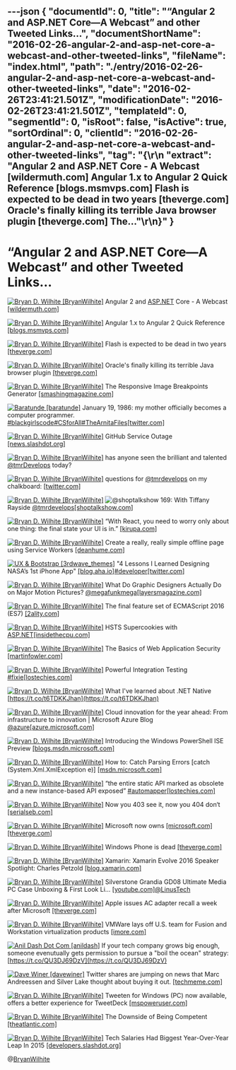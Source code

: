 ---json
{
  "documentId": 0,
  "title": "“Angular 2 and ASP.NET Core—A Webcast” and other Tweeted Links…",
  "documentShortName": "2016-02-26-angular-2-and-asp-net-core-a-webcast-and-other-tweeted-links",
  "fileName": "index.html",
  "path": "./entry/2016-02-26-angular-2-and-asp-net-core-a-webcast-and-other-tweeted-links",
  "date": "2016-02-26T23:41:21.501Z",
  "modificationDate": "2016-02-26T23:41:21.501Z",
  "templateId": 0,
  "segmentId": 0,
  "isRoot": false,
  "isActive": true,
  "sortOrdinal": 0,
  "clientId": "2016-02-26-angular-2-and-asp-net-core-a-webcast-and-other-tweeted-links",
  "tag": "{\r\n  \"extract\": \"Angular 2 and ASP.NET  Core - A Webcast [wildermuth.com]  Angular 1.x to Angular 2 Quick Reference [blogs.msmvps.com]  Flash is expected to be dead in two years [theverge.com]  Oracle's finally killing its terrible Java browser plugin [theverge.com]  The...\"\r\n}"
}
---

# “Angular 2 and ASP.NET Core—A Webcast” and other Tweeted Links…

[<img alt="Bryan D. Wilhite [BryanWilhite]" src="https://songhay.blob.core.windows.net/shared-social-twitter/BryanWilhite.jpeg">](http://t.co/UNdqV0Z1zz "Bryan D. Wilhite [BryanWilhite]") Angular 2 and [ASP.NET](http://www.asp.net/) Core - A Webcast [[wildermuth.com]](http://wildermuth.com/2016/02/01/Angular_2_and_ASP_NET_Core_-_A_Webcast)

[<img alt="Bryan D. Wilhite [BryanWilhite]" src="https://songhay.blob.core.windows.net/shared-social-twitter/BryanWilhite.jpeg">](http://t.co/UNdqV0Z1zz "Bryan D. Wilhite [BryanWilhite]") Angular 1.x to Angular 2 Quick Reference [[blogs.msmvps.com]](http://blogs.msmvps.com/deborahk/angular-1-x-to-angular-2-quick-reference/)

[<img alt="Bryan D. Wilhite [BryanWilhite]" src="https://songhay.blob.core.windows.net/shared-social-twitter/BryanWilhite.jpeg">](http://t.co/UNdqV0Z1zz "Bryan D. Wilhite [BryanWilhite]") Flash is expected to be dead in two years [[theverge.com]](http://www.theverge.com/2016/1/27/10840480/flash-dead-in-two-years-webm)

[<img alt="Bryan D. Wilhite [BryanWilhite]" src="https://songhay.blob.core.windows.net/shared-social-twitter/BryanWilhite.jpeg">](http://t.co/UNdqV0Z1zz "Bryan D. Wilhite [BryanWilhite]") Oracle's finally killing its terrible Java browser plugin [[theverge.com]](http://www.theverge.com/2016/1/28/10858250/oracle-java-plugin-deprecation-jdk-9)

[<img alt="Bryan D. Wilhite [BryanWilhite]" src="https://songhay.blob.core.windows.net/shared-social-twitter/BryanWilhite.jpeg">](http://t.co/UNdqV0Z1zz "Bryan D. Wilhite [BryanWilhite]") The Responsive Image Breakpoints Generator [[smashingmagazine.com]](https://www.smashingmagazine.com/2016/01/responsive-image-breakpoints-generation/)

[<img alt="Baratunde [baratunde]" src="https://songhay.blob.core.windows.net/shared-social-twitter/baratunde.jpg">](http://t.co/WZPMLpmLDc "Baratunde [baratunde]") January 19, 1986: my mother officially becomes a computer programmer. [#blackgirlscode](http://search.twitter.com/search?q=%23blackgirlscode)[#CSforAll](http://search.twitter.com/search?q=%23CSforAll)[#TheArnitaFiles](http://search.twitter.com/search?q=%23TheArnitaFiles)[[twitter.com]](https://twitter.com/baratunde/status/693894987570888705/photo/1)

[<img alt="Bryan D. Wilhite [BryanWilhite]" src="https://songhay.blob.core.windows.net/shared-social-twitter/BryanWilhite.jpeg">](http://t.co/UNdqV0Z1zz "Bryan D. Wilhite [BryanWilhite]") GitHub Service Outage [[news.slashdot.org]](http://news.slashdot.org/story/16/01/28/0211200/github-service-outage?utm_source=feedly1.0mainlinkanon&utm_medium=feed)

[<img alt="Bryan D. Wilhite [BryanWilhite]" src="https://songhay.blob.core.windows.net/shared-social-twitter/BryanWilhite.jpeg">](http://t.co/UNdqV0Z1zz "Bryan D. Wilhite [BryanWilhite]") has anyone seen the brilliant and talented [@tmrDevelops](http://twitter.com/tmrDevelops) today?

[<img alt="Bryan D. Wilhite [BryanWilhite]" src="https://songhay.blob.core.windows.net/shared-social-twitter/BryanWilhite.jpeg">](http://t.co/UNdqV0Z1zz "Bryan D. Wilhite [BryanWilhite]") questions for [@tmrdevelops](http://twitter.com/tmrdevelops) on my chalkboard: [[twitter.com]](https://twitter.com/BryanWilhite/status/692850735973699587/photo/1)

[<img alt="Bryan D. Wilhite [BryanWilhite]" src="https://songhay.blob.core.windows.net/shared-social-twitter/BryanWilhite.jpeg">](http://t.co/UNdqV0Z1zz "Bryan D. Wilhite [BryanWilhite]") ![@shoptalkshow](http://twitter.com/shoptalkshow) 169: With Tiffany Rayside [@tmrdevelops](http://twitter.com/tmrdevelops)[[shoptalkshow.com]](http://shoptalkshow.com/episodes/169-with-tiffany-rayside/)

[<img alt="Bryan D. Wilhite [BryanWilhite]" src="https://songhay.blob.core.windows.net/shared-social-twitter/BryanWilhite.jpeg">](http://t.co/UNdqV0Z1zz "Bryan D. Wilhite [BryanWilhite]") “With React, you need to worry only about one thing: the final state your UI is in.” [[kirupa.com]](https://www.kirupa.com/react/introducing_react.htm)

[<img alt="Bryan D. Wilhite [BryanWilhite]" src="https://songhay.blob.core.windows.net/shared-social-twitter/BryanWilhite.jpeg">](http://t.co/UNdqV0Z1zz "Bryan D. Wilhite [BryanWilhite]") Create a really, really simple offline page using Service Workers [[deanhume.com]](http://deanhume.com/home/blogpost/create-a-really--really-simple-offline-page-using-service-workers/10135)

[<img alt="UX & Bootstrap [3rdwave_themes]" src="https://songhay.blob.core.windows.net/shared-social-twitter/3rdwave_themes.png">](https://t.co/YxkOQb6W1f "UX & Bootstrap [3rdwave_themes]") "4 Lessons I Learned Designing NASA’s 1st iPhone App" [[blog.aha.io]](http://blog.aha.io/index.php/4-product-management-lessons-learned-designing-nasas-1st-iphone-app/?utm_content=buffer62df2&utm_medium=social&utm_source=twitter.com&utm_campaign=buffer)[#developer](http://search.twitter.com/search?q=%23developer)[[twitter.com]](https://twitter.com/3rdwave_themes/status/693912159869362176/photo/1)

[<img alt="Bryan D. Wilhite [BryanWilhite]" src="https://songhay.blob.core.windows.net/shared-social-twitter/BryanWilhite.jpeg">](http://t.co/UNdqV0Z1zz "Bryan D. Wilhite [BryanWilhite]") What Do Graphic Designers Actually Do on Major Motion Pictures? [@megafunkmega](http://twitter.com/megafunkmega)[[layersmagazine.com]](http://layersmagazine.com/what-do-graphic-designers-actually-do-for-major-motion-pictures.html)

[<img alt="Bryan D. Wilhite [BryanWilhite]" src="https://songhay.blob.core.windows.net/shared-social-twitter/BryanWilhite.jpeg">](http://t.co/UNdqV0Z1zz "Bryan D. Wilhite [BryanWilhite]") The final feature set of ECMAScript 2016 (ES7) [[2ality.com]](http://www.2ality.com/2016/01/ecmascript-2016.html)

[<img alt="Bryan D. Wilhite [BryanWilhite]" src="https://songhay.blob.core.windows.net/shared-social-twitter/BryanWilhite.jpeg">](http://t.co/UNdqV0Z1zz "Bryan D. Wilhite [BryanWilhite]") HSTS Supercookies with [ASP.NET](http://www.asp.net/)[[insidethecpu.com]](http://insidethecpu.com/2016/01/29/hsts-supercookies-with-asp-net/)

[<img alt="Bryan D. Wilhite [BryanWilhite]" src="https://songhay.blob.core.windows.net/shared-social-twitter/BryanWilhite.jpeg">](http://t.co/UNdqV0Z1zz "Bryan D. Wilhite [BryanWilhite]") The Basics of Web Application Security [[martinfowler.com]](http://martinfowler.com/articles/web-security-basics.html)

[<img alt="Bryan D. Wilhite [BryanWilhite]" src="https://songhay.blob.core.windows.net/shared-social-twitter/BryanWilhite.jpeg">](http://t.co/UNdqV0Z1zz "Bryan D. Wilhite [BryanWilhite]") Powerful Integration Testing [#fixie](http://search.twitter.com/search?q=%23fixie)[[lostechies.com]](https://lostechies.com/patricklioi/2016/01/27/powerful-integration-testing/)

[<img alt="Bryan D. Wilhite [BryanWilhite]" src="https://songhay.blob.core.windows.net/shared-social-twitter/BryanWilhite.jpeg">](http://t.co/UNdqV0Z1zz "Bryan D. Wilhite [BryanWilhite]") What I've learned about .NET Native [https://t.co/t6TDKKJhan](https://t.co/t6TDKKJhan)

[<img alt="Bryan D. Wilhite [BryanWilhite]" src="https://songhay.blob.core.windows.net/shared-social-twitter/BryanWilhite.jpeg">](http://t.co/UNdqV0Z1zz "Bryan D. Wilhite [BryanWilhite]") Cloud innovation for the year ahead: From infrastructure to innovation | Microsoft Azure Blog [@azure](http://twitter.com/azure)[[azure.microsoft.com]](https://azure.microsoft.com/en-us/blog/cloud-innovation-for-the-year-ahead-from-infrastructure-to-innovation/)

[<img alt="Bryan D. Wilhite [BryanWilhite]" src="https://songhay.blob.core.windows.net/shared-social-twitter/BryanWilhite.jpeg">](http://t.co/UNdqV0Z1zz "Bryan D. Wilhite [BryanWilhite]") Introducing the Windows PowerShell ISE Preview [[blogs.msdn.microsoft.com]](https://blogs.msdn.microsoft.com/powershell/2016/01/20/introducing-the-windows-powershell-ise-preview/)

[<img alt="Bryan D. Wilhite [BryanWilhite]" src="https://songhay.blob.core.windows.net/shared-social-twitter/BryanWilhite.jpeg">](http://t.co/UNdqV0Z1zz "Bryan D. Wilhite [BryanWilhite]") How to: Catch Parsing Errors [catch (System.Xml.XmlException e)] [[msdn.microsoft.com]](https://msdn.microsoft.com/en-us/library/bb387040.aspx)

[<img alt="Bryan D. Wilhite [BryanWilhite]" src="https://songhay.blob.core.windows.net/shared-social-twitter/BryanWilhite.jpeg">](http://t.co/UNdqV0Z1zz "Bryan D. Wilhite [BryanWilhite]") “the entire static API marked as obsolete and a new instance-based API exposed” [#automapper](http://search.twitter.com/search?q=%23automapper)[[lostechies.com]](https://lostechies.com/jimmybogard/2016/01/28/automapper-4-2-0-released/)

[<img alt="Bryan D. Wilhite [BryanWilhite]" src="https://songhay.blob.core.windows.net/shared-social-twitter/BryanWilhite.jpeg">](http://t.co/UNdqV0Z1zz "Bryan D. Wilhite [BryanWilhite]") Now you 403 see it, now you 404 don‘t [[serialseb.com]](http://serialseb.com/blog/2016/01/29/now-you-see-it-now-you-dont/)

[<img alt="Bryan D. Wilhite [BryanWilhite]" src="https://songhay.blob.core.windows.net/shared-social-twitter/BryanWilhite.jpeg">](http://t.co/UNdqV0Z1zz "Bryan D. Wilhite [BryanWilhite]") Microsoft now owns [[microsoft.com]](http://www.microsoft.com/surface/en-us)[[theverge.com]](http://www.theverge.com/2016/1/27/10845868/microsoft-surface-phone-domain)

[<img alt="Bryan D. Wilhite [BryanWilhite]" src="https://songhay.blob.core.windows.net/shared-social-twitter/BryanWilhite.jpeg">](http://t.co/UNdqV0Z1zz "Bryan D. Wilhite [BryanWilhite]") Windows Phone is dead [[theverge.com]](http://www.theverge.com/2016/1/28/10864034/windows-phone-is-dead)

[<img alt="Bryan D. Wilhite [BryanWilhite]" src="https://songhay.blob.core.windows.net/shared-social-twitter/BryanWilhite.jpeg">](http://t.co/UNdqV0Z1zz "Bryan D. Wilhite [BryanWilhite]") Xamarin: Xamarin Evolve 2016 Speaker Spotlight: Charles Petzold [[blog.xamarin.com]](https://blog.xamarin.com/xamarin-evolve-2016-speaker-spotlight-charles-petzold/)

[<img alt="Bryan D. Wilhite [BryanWilhite]" src="https://songhay.blob.core.windows.net/shared-social-twitter/BryanWilhite.jpeg">](http://t.co/UNdqV0Z1zz "Bryan D. Wilhite [BryanWilhite]") Silverstone Grandia GD08 Ultimate Media PC Case Unboxing & First Look Li... [[youtube.com]](https://www.youtube.com/watch?v=-OwvSoQnhj4&feature=youtu.be)[@LinusTech](http://twitter.com/LinusTech)

[<img alt="Bryan D. Wilhite [BryanWilhite]" src="https://songhay.blob.core.windows.net/shared-social-twitter/BryanWilhite.jpeg">](http://t.co/UNdqV0Z1zz "Bryan D. Wilhite [BryanWilhite]") Apple issues AC adapter recall a week after Microsoft [[theverge.com]](http://www.theverge.com/2016/1/28/10857276/apple-mac-power-adapter-recall-ipad-microsoft)

[<img alt="Bryan D. Wilhite [BryanWilhite]" src="https://songhay.blob.core.windows.net/shared-social-twitter/BryanWilhite.jpeg">](http://t.co/UNdqV0Z1zz "Bryan D. Wilhite [BryanWilhite]") VMWare lays off U.S. team for Fusion and Workstation virtualization products [[imore.com]](http://www.imore.com/vmware-lays-us-team-fusion-and-workstation-virtualization-products)

[<img alt="Anil Dash Dot Com [anildash]" src="https://songhay.blob.core.windows.net/shared-social-twitter/anildash.jpg">](https://t.co/DGlCONxUGJ "Anil Dash Dot Com [anildash]") If your tech company grows big enough, someone evenutually gets permission to pursue a "boil the ocean" strategy: [https://t.co/QU3DJ69DzV](https://t.co/QU3DJ69DzV)

[<img alt="Dave Winer [davewiner]" src="https://songhay.blob.core.windows.net/shared-social-twitter/davewiner.png">](https://t.co/ztgzDGiyOj "Dave Winer [davewiner]") Twitter shares are jumping on news that Marc Andreessen and Silver Lake thought about buying it out. [[techmeme.com]](http://www.techmeme.com/160201/p7#a160201p7)

[<img alt="Bryan D. Wilhite [BryanWilhite]" src="https://songhay.blob.core.windows.net/shared-social-twitter/BryanWilhite.jpeg">](http://t.co/UNdqV0Z1zz "Bryan D. Wilhite [BryanWilhite]") Tweeten for Windows (PC) now available, offers a better experience for TweetDeck [[mspoweruser.com]](http://mspoweruser.com/tweeten-for-windows-pc-now-available-offers-a-better-experience-for-tweetdeck/)

[<img alt="Bryan D. Wilhite [BryanWilhite]" src="https://songhay.blob.core.windows.net/shared-social-twitter/BryanWilhite.jpeg">](http://t.co/UNdqV0Z1zz "Bryan D. Wilhite [BryanWilhite]") The Downside of Being Competent [[theatlantic.com]](http://www.theatlantic.com/business/archive/2015/05/being-a-go-getter-is-no-fun/393863/?utm_source=SFFB)

[<img alt="Bryan D. Wilhite [BryanWilhite]" src="https://songhay.blob.core.windows.net/shared-social-twitter/BryanWilhite.jpeg">](http://t.co/UNdqV0Z1zz "Bryan D. Wilhite [BryanWilhite]") Tech Salaries Had Biggest Year-Over-Year Leap In 2015 [[developers.slashdot.org]](http://developers.slashdot.org/story/16/01/26/1518224/tech-salaries-had-biggest-year-over-year-leap-in-2015?utm_source=feedly1.0mainlinkanon&utm_medium=feed)

@[BryanWilhite](https://twitter.com/BryanWilhite)

